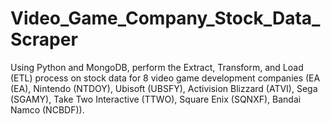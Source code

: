 # Video_Game_Company_Stock_Data_Scraper
Using Python and MongoDB, perform the Extract, Transform, and Load (ETL) process on stock data for 8 video game development companies (EA (EA), Nintendo (NTDOY), Ubisoft (UBSFY), Activision Blizzard (ATVI), Sega (SGAMY), Take Two Interactive (TTWO), Square Enix (SQNXF), Bandai Namco (NCBDF)).
